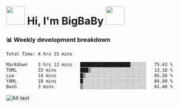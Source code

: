 <!-- Title -->
<h1>
    <img src="https://media.tenor.com/TlyRveJkgo4AAAAi/cloud-cloud-strife.gif" width="50"/>
    Hi, I'm BigBaBy
    <img src="https://media.tenor.com/TlyRveJkgo4AAAAi/cloud-cloud-strife.gif" width="50"/>
</h1>

<h3> 📊 Weekly development breakdown </h3>
<!-- waka-readme-stats -->

<!--START_SECTION:waka-->

```txt
Total Time: 4 hrs 15 mins

Markdown    3 hrs 12 mins   ███████████████████░░░░░░   75.43 %
TOML        33 mins         ███▒░░░░░░░░░░░░░░░░░░░░░   13.16 %
Lua         14 mins         █▒░░░░░░░░░░░░░░░░░░░░░░░   05.56 %
YAML        10 mins         █░░░░░░░░░░░░░░░░░░░░░░░░   04.00 %
Bash        3 mins          ▒░░░░░░░░░░░░░░░░░░░░░░░░   01.40 %
```

<!--END_SECTION:waka-->

![Alt text](https://spotify-recently-played-readme.vercel.app/api?user=21b7yx6vkj66csord5swswvza&count=10&width=1000)
